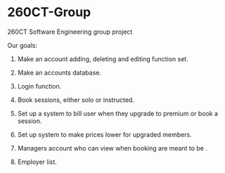 # 260CT-Group
260CT Software Engineering group project

Our goals: 
1. Make an account adding, deleting and editing function set. 

2. Make an accounts database.
3. Login function. 

4. Book sessions, either solo or instructed. 

5. Set up a system to bill user when they upgrade to premium or book a session. 

6. Set up system to make prices lower for upgraded members.

7. Managers account who can view when booking are meant to be .

8. Employer list.
